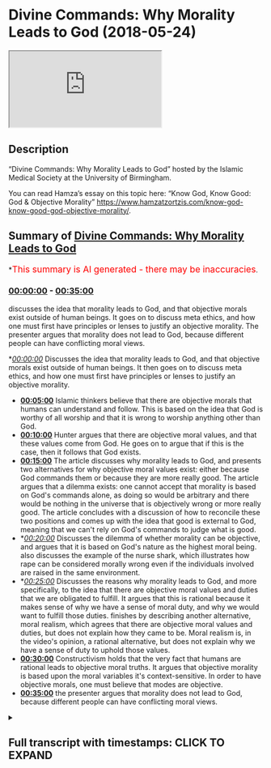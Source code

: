 # Divine Commands: Why Morality Leads to God (2018-05-24)

<iframe loading='lazy' src='https://www.youtube.com/embed/yt-SUQqRLWk'></iframe>

## Description

“Divine Commands: Why Morality Leads to God” hosted by the Islamic Medical Society at the University of Birmingham.

You can read Hamza’s essay on this topic here: “Know God, Know Good: God & Objective Morality” https://www.hamzatzortzis.com/know-god-know-good-god-objective-morality/.

## Summary of [Divine Commands: Why Morality Leads to God](https://www.youtube.com/watch?v=yt-SUQqRLWk)


*<span style="color:red; font-size:125%">This summary is AI generated - there may be inaccuracies</span>.

### [00:00:00](https://www.youtube.com/watch?v=yt-SUQqRLWk&t=0) - [00:35:00](https://www.youtube.com/watch?v=yt-SUQqRLWk&t=2100)

 discusses the idea that morality leads to God, and that objective morals exist outside of human beings. It goes on to discuss meta ethics, and how one must first have principles or lenses to justify an objective morality. The presenter argues that morality does not lead to God, because different people can have conflicting moral views.

**[00:00:00](https://www.youtube.com/watch?v=yt-SUQqRLWk&t=0)* Discusses the idea that morality leads to God, and that objective morals exist outside of human beings. It then goes on to discuss meta ethics, and how one must first have principles or lenses to justify an objective morality.
* **[00:05:00](https://www.youtube.com/watch?v=yt-SUQqRLWk&t=300)** Islamic thinkers believe that there are objective morals that humans can understand and follow. This is based on the idea that God is worthy of all worship and that it is wrong to worship anything other than God.
* **[00:10:00](https://www.youtube.com/watch?v=yt-SUQqRLWk&t=600)** Hunter argues that there are objective moral values, and that these values come from God. He goes on to argue that if this is the case, then it follows that God exists.
* **[00:15:00](https://www.youtube.com/watch?v=yt-SUQqRLWk&t=900)** The article discusses why morality leads to God, and presents two alternatives for why objective moral values exist: either because God commands them or because they are more really good. The article argues that a dilemma exists: one cannot accept that morality is based on God's commands alone, as doing so would be arbitrary and there would be nothing in the universe that is objectively wrong or more really good. The article concludes with a discussion of how to reconcile these two positions and comes up with the idea that good is external to God, meaning that we can't rely on God's commands to judge what is good.
* **[00:20:00](https://www.youtube.com/watch?v=yt-SUQqRLWk&t=1200)* Discusses the dilemma of whether morality can be objective, and argues that it is based on God's nature as the highest moral being.  also discusses the example of the nurse shark, which illustrates how rape can be considered morally wrong even if the individuals involved are raised in the same environment.
* **[00:25:00](https://www.youtube.com/watch?v=yt-SUQqRLWk&t=1500)* Discusses the reasons why morality leads to God, and more specifically, to the idea that there are objective moral values and duties that we are obligated to fulfill. It argues that this is rational because it makes sense of why we have a sense of moral duty, and why we would want to fulfill those duties.  finishes by describing another alternative, moral realism, which agrees that there are objective moral values and duties, but does not explain how they came to be. Moral realism is, in the video's opinion, a rational alternative, but does not explain why we have a sense of duty to uphold those values.
* **[00:30:00](https://www.youtube.com/watch?v=yt-SUQqRLWk&t=1800)** Constructivism holds that the very fact that humans are rational leads to objective moral truths. It argues that objective morality is based upon the moral variables it's context-sensitive. In order to have objective morals, one must believe that modes are objective.
* **[00:35:00](https://www.youtube.com/watch?v=yt-SUQqRLWk&t=2100)** the presenter argues that morality does not lead to God, because different people can have conflicting moral views.

<details><summary><h2>Full transcript with timestamps: CLICK TO EXPAND</h2></summary>

[0:00:05](https://youtu.be/yt-SUQqRLWk?t=5) look at this right this picture who  
[0:00:08](https://youtu.be/yt-SUQqRLWk?t=8) knows what that is  
[0:00:10](https://youtu.be/yt-SUQqRLWk?t=10) hopefully I took it from the right  
[0:00:13](https://youtu.be/yt-SUQqRLWk?t=13) source on Google Images basically it's  
[0:00:16](https://youtu.be/yt-SUQqRLWk?t=16) invasive spinal surgery correct doctors  
[0:00:21](https://youtu.be/yt-SUQqRLWk?t=21) it looks like you're right good  
[0:00:24](https://youtu.be/yt-SUQqRLWk?t=24) so it's invasive spinal surgery now I  
[0:00:28](https://youtu.be/yt-SUQqRLWk?t=28) want you to imagine that you're  
[0:00:30](https://youtu.be/yt-SUQqRLWk?t=30) observing one of the senior surgeons in  
[0:00:33](https://youtu.be/yt-SUQqRLWk?t=33) this hospital so you're observing as a  
[0:00:36](https://youtu.be/yt-SUQqRLWk?t=36) student one of the most senior surgeons  
[0:00:38](https://youtu.be/yt-SUQqRLWk?t=38) of this hospital and you see him  
[0:00:42](https://youtu.be/yt-SUQqRLWk?t=42) consciously with intent snipping the  
[0:00:47](https://youtu.be/yt-SUQqRLWk?t=47) spinal cord for no reason he just nips  
[0:00:50](https://youtu.be/yt-SUQqRLWk?t=50) it doesn't like the guy doesn't like he  
[0:00:53](https://youtu.be/yt-SUQqRLWk?t=53) smells or something just snips it I  
[0:00:54](https://youtu.be/yt-SUQqRLWk?t=54) don't like you patient  
[0:00:56](https://youtu.be/yt-SUQqRLWk?t=56) let me just snip your spinal cord cord  
[0:00:58](https://youtu.be/yt-SUQqRLWk?t=58) yeah is that morally wrong put your hand  
[0:01:03](https://youtu.be/yt-SUQqRLWk?t=63) up if you think it's morally wrong so  
[0:01:06](https://youtu.be/yt-SUQqRLWk?t=66) you all think it's morally wrong or  
[0:01:08](https://youtu.be/yt-SUQqRLWk?t=68) morally wrong good put your hand down  
[0:01:09](https://youtu.be/yt-SUQqRLWk?t=69) now another question is it objectively  
[0:01:13](https://youtu.be/yt-SUQqRLWk?t=73) morally wrong put your hand up if you  
[0:01:16](https://youtu.be/yt-SUQqRLWk?t=76) think it's objectively  
[0:01:17](https://youtu.be/yt-SUQqRLWk?t=77) morally wrong with intent to snip the  
[0:01:20](https://youtu.be/yt-SUQqRLWk?t=80) spinal cord of a patient that doesn't  
[0:01:23](https://youtu.be/yt-SUQqRLWk?t=83) require it to be snipped now put your  
[0:01:25](https://youtu.be/yt-SUQqRLWk?t=85) hand up if you think is objectively  
[0:01:26](https://youtu.be/yt-SUQqRLWk?t=86) morally wrong it's not quick trick  
[0:01:28](https://youtu.be/yt-SUQqRLWk?t=88) question is it objectively morally wrong  
[0:01:30](https://youtu.be/yt-SUQqRLWk?t=90) okay all you be good so I've just tested  
[0:01:38](https://youtu.be/yt-SUQqRLWk?t=98) your moral intuitions here yeah because  
[0:01:40](https://youtu.be/yt-SUQqRLWk?t=100) when it comes to philosophy generally  
[0:01:41](https://youtu.be/yt-SUQqRLWk?t=101) speaking you can reduce everything just  
[0:01:44](https://youtu.be/yt-SUQqRLWk?t=104) to an intuition and the whole of  
[0:01:46](https://youtu.be/yt-SUQqRLWk?t=106) philosophy is justifying your intuitions  
[0:01:48](https://youtu.be/yt-SUQqRLWk?t=108) essentially right generally speaking so  
[0:01:51](https://youtu.be/yt-SUQqRLWk?t=111) not only do we think that snipping the  
[0:01:54](https://youtu.be/yt-SUQqRLWk?t=114) spinal cord or cutting the spinal cord  
[0:01:56](https://youtu.be/yt-SUQqRLWk?t=116) of a patient with intent is morally  
[0:01:59](https://youtu.be/yt-SUQqRLWk?t=119) wrong we've all agreed it's objectively  
[0:02:01](https://youtu.be/yt-SUQqRLWk?t=121) morally wrong now let me help you in the  
[0:02:04](https://youtu.be/yt-SUQqRLWk?t=124) definition of objective here because we  
[0:02:06](https://youtu.be/yt-SUQqRLWk?t=126) may have different definitions okay when  
[0:02:09](https://youtu.be/yt-SUQqRLWk?t=129) we're talking about something being  
[0:02:10](https://youtu.be/yt-SUQqRLWk?t=130) objective its considering or presenting  
[0:02:14](https://youtu.be/yt-SUQqRLWk?t=134) the facts without being influenced by  
[0:02:16](https://youtu.be/yt-SUQqRLWk?t=136) personal feelings or pain  
[0:02:18](https://youtu.be/yt-SUQqRLWk?t=138) so in the context of morality objective  
[0:02:22](https://youtu.be/yt-SUQqRLWk?t=142) morals something being objectively wrong  
[0:02:25](https://youtu.be/yt-SUQqRLWk?t=145) or objectively good means it's not  
[0:02:28](https://youtu.be/yt-SUQqRLWk?t=148) dependent on someone's limited mine  
[0:02:30](https://youtu.be/yt-SUQqRLWk?t=150) limited mind or limited emotions and  
[0:02:34](https://youtu.be/yt-SUQqRLWk?t=154) feelings for example one plus one is  
[0:02:37](https://youtu.be/yt-SUQqRLWk?t=157) equal to two that is an objective fact  
[0:02:42](https://youtu.be/yt-SUQqRLWk?t=162) regardless if you don't like maths  
[0:02:45](https://youtu.be/yt-SUQqRLWk?t=165) I hate maths right generally speaking  
[0:02:47](https://youtu.be/yt-SUQqRLWk?t=167) I'm like you know just because I hate  
[0:02:49](https://youtu.be/yt-SUQqRLWk?t=169) maths it doesn't now follow that one  
[0:02:51](https://youtu.be/yt-SUQqRLWk?t=171) plus one is not you right and if I  
[0:02:54](https://youtu.be/yt-SUQqRLWk?t=174) somehow try to convince you that one  
[0:02:56](https://youtu.be/yt-SUQqRLWk?t=176) plus one is equal to seven you'd be like  
[0:02:58](https://youtu.be/yt-SUQqRLWk?t=178) no you're wrong so this will we're  
[0:03:00](https://youtu.be/yt-SUQqRLWk?t=180) talking about when we're talking about  
[0:03:01](https://youtu.be/yt-SUQqRLWk?t=181) objective moles we're saying it's not  
[0:03:03](https://youtu.be/yt-SUQqRLWk?t=183) influenced or dependent on someone's  
[0:03:06](https://youtu.be/yt-SUQqRLWk?t=186) personal feelings or emotions or even  
[0:03:08](https://youtu.be/yt-SUQqRLWk?t=188) limited mind just like mathematical  
[0:03:11](https://youtu.be/yt-SUQqRLWk?t=191) truths one plus one is equal to two  
[0:03:13](https://youtu.be/yt-SUQqRLWk?t=193) regardless of what you say if you try to  
[0:03:15](https://youtu.be/yt-SUQqRLWk?t=195) convince me just because you're medical  
[0:03:17](https://youtu.be/yt-SUQqRLWk?t=197) students that hey hums are you're wrong  
[0:03:18](https://youtu.be/yt-SUQqRLWk?t=198) one plus one is actually five I reckon  
[0:03:21](https://youtu.be/yt-SUQqRLWk?t=201) oh you just just just what drugs are you  
[0:03:24](https://youtu.be/yt-SUQqRLWk?t=204) taking yeah do you see my point so this  
[0:03:27](https://youtu.be/yt-SUQqRLWk?t=207) will you mean by something being  
[0:03:30](https://youtu.be/yt-SUQqRLWk?t=210) objective so if these moral values and  
[0:03:32](https://youtu.be/yt-SUQqRLWk?t=212) facts are objective in this way they sit  
[0:03:35](https://youtu.be/yt-SUQqRLWk?t=215) outside of the human self in some way  
[0:03:37](https://youtu.be/yt-SUQqRLWk?t=217) it's not dependent on my limited mind or  
[0:03:39](https://youtu.be/yt-SUQqRLWk?t=219) limited emotions they're outside of me  
[0:03:42](https://youtu.be/yt-SUQqRLWk?t=222) in a way they're like you know you just  
[0:03:43](https://youtu.be/yt-SUQqRLWk?t=223) imagine I'm holding a moral fact note  
[0:03:46](https://youtu.be/yt-SUQqRLWk?t=226) that you can because it's not really  
[0:03:47](https://youtu.be/yt-SUQqRLWk?t=227) tangible and this is meta ethics this  
[0:03:49](https://youtu.be/yt-SUQqRLWk?t=229) metaphysical stuff but generally  
[0:03:51](https://youtu.be/yt-SUQqRLWk?t=231) speaking if this moral value of this  
[0:03:53](https://youtu.be/yt-SUQqRLWk?t=233) moral truth is objective and it's not  
[0:03:56](https://youtu.be/yt-SUQqRLWk?t=236) dependent on a limited mind or limited  
[0:03:58](https://youtu.be/yt-SUQqRLWk?t=238) emotions therefore its outside so to  
[0:04:00](https://youtu.be/yt-SUQqRLWk?t=240) speak if it's outside so to speak it  
[0:04:03](https://youtu.be/yt-SUQqRLWk?t=243) requires some grounding it requires a  
[0:04:06](https://youtu.be/yt-SUQqRLWk?t=246) foundation remember method Metta ethics  
[0:04:07](https://youtu.be/yt-SUQqRLWk?t=247) what is its foundation why is it  
[0:04:11](https://youtu.be/yt-SUQqRLWk?t=251) objective how do you explain its  
[0:04:13](https://youtu.be/yt-SUQqRLWk?t=253) objectivity where did it come from what  
[0:04:16](https://youtu.be/yt-SUQqRLWk?t=256) is this where is the source of this  
[0:04:17](https://youtu.be/yt-SUQqRLWk?t=257) moral value do you see the point so  
[0:04:20](https://youtu.be/yt-SUQqRLWk?t=260) requires some kind of foundations so far  
[0:04:22](https://youtu.be/yt-SUQqRLWk?t=262) so good  
[0:04:23](https://youtu.be/yt-SUQqRLWk?t=263) you with me good so one would argue  
[0:04:27](https://youtu.be/yt-SUQqRLWk?t=267) hold on a second Hamza don't you need  
[0:04:30](https://youtu.be/yt-SUQqRLWk?t=270) some evidence to prove that more  
[0:04:32](https://youtu.be/yt-SUQqRLWk?t=272) objective yes we all believe it's  
[0:04:35](https://youtu.be/yt-SUQqRLWk?t=275) objectively morally wrong with intent  
[0:04:37](https://youtu.be/yt-SUQqRLWk?t=277) and consciously to snip someone's spinal  
[0:04:39](https://youtu.be/yt-SUQqRLWk?t=279) cord we know it's a it's morally wrong  
[0:04:42](https://youtu.be/yt-SUQqRLWk?t=282) objectively but where's the proof well  
[0:04:46](https://youtu.be/yt-SUQqRLWk?t=286) this is about meta ethics you don't need  
[0:04:48](https://youtu.be/yt-SUQqRLWk?t=288) proof you don't need some kind of  
[0:04:50](https://youtu.be/yt-SUQqRLWk?t=290) empirical justification to prove that a  
[0:04:53](https://youtu.be/yt-SUQqRLWk?t=293) more value is objective because it's  
[0:04:56](https://youtu.be/yt-SUQqRLWk?t=296) about meta ethics you need first  
[0:04:59](https://youtu.be/yt-SUQqRLWk?t=299) principles or the lenses that you put on  
[0:05:01](https://youtu.be/yt-SUQqRLWk?t=301) your eyes to understand your moral  
[0:05:04](https://youtu.be/yt-SUQqRLWk?t=304) intuitions so when it comes to things  
[0:05:06](https://youtu.be/yt-SUQqRLWk?t=306) like this you don't need proof that is  
[0:05:08](https://youtu.be/yt-SUQqRLWk?t=308) subjective just like you don't need  
[0:05:09](https://youtu.be/yt-SUQqRLWk?t=309) proof that causality exists causality  
[0:05:13](https://youtu.be/yt-SUQqRLWk?t=313) exists we observe causes and we observe  
[0:05:15](https://youtu.be/yt-SUQqRLWk?t=315) effects fine we might not know the  
[0:05:17](https://youtu.be/yt-SUQqRLWk?t=317) nature between the causal link what is  
[0:05:19](https://youtu.be/yt-SUQqRLWk?t=319) the causal link what is causality itself  
[0:05:22](https://youtu.be/yt-SUQqRLWk?t=322) but we don't need empirical proof to  
[0:05:25](https://youtu.be/yt-SUQqRLWk?t=325) prove that this internal notion in our  
[0:05:28](https://youtu.be/yt-SUQqRLWk?t=328) minds of causality actually exists it's  
[0:05:30](https://youtu.be/yt-SUQqRLWk?t=330) a metaphysical discussion ok so you  
[0:05:32](https://youtu.be/yt-SUQqRLWk?t=332) don't really need proof for things to be  
[0:05:34](https://youtu.be/yt-SUQqRLWk?t=334) objective you could start with the first  
[0:05:36](https://youtu.be/yt-SUQqRLWk?t=336) principle that's why it's called an  
[0:05:38](https://youtu.be/yt-SUQqRLWk?t=338) axiomatic argument you start with the  
[0:05:40](https://youtu.be/yt-SUQqRLWk?t=340) first principle its objective it's based  
[0:05:42](https://youtu.be/yt-SUQqRLWk?t=342) on my intuitions there's nothing wrong  
[0:05:44](https://youtu.be/yt-SUQqRLWk?t=344) with that by the way and if you study  
[0:05:46](https://youtu.be/yt-SUQqRLWk?t=346) Western philosophy even Eastern  
[0:05:47](https://youtu.be/yt-SUQqRLWk?t=347) philosophy there's a hell of a lot of  
[0:05:49](https://youtu.be/yt-SUQqRLWk?t=349) assumptions going on anyway yeah this  
[0:05:51](https://youtu.be/yt-SUQqRLWk?t=351) first principle there's no first  
[0:05:53](https://youtu.be/yt-SUQqRLWk?t=353) principles free philosophy even science  
[0:05:56](https://youtu.be/yt-SUQqRLWk?t=356) if you study the philosophy of science  
[0:05:57](https://youtu.be/yt-SUQqRLWk?t=357) you'd understand that there are some  
[0:05:58](https://youtu.be/yt-SUQqRLWk?t=358) assumptions some first principles namely  
[0:06:01](https://youtu.be/yt-SUQqRLWk?t=361) that the external what exists that there  
[0:06:04](https://youtu.be/yt-SUQqRLWk?t=364) are external causal relations that's a  
[0:06:07](https://youtu.be/yt-SUQqRLWk?t=367) first principle another first principle  
[0:06:09](https://youtu.be/yt-SUQqRLWk?t=369) or assumption that science has is that  
[0:06:11](https://youtu.be/yt-SUQqRLWk?t=371) in nature's uniform if we observe 50% of  
[0:06:14](https://youtu.be/yt-SUQqRLWk?t=374) the universe and there's gravity then it  
[0:06:15](https://youtu.be/yt-SUQqRLWk?t=375) would follow that gravity permeates the  
[0:06:18](https://youtu.be/yt-SUQqRLWk?t=378) whole universe based upon the assumption  
[0:06:20](https://youtu.be/yt-SUQqRLWk?t=380) that nature is uniform anyway that's a  
[0:06:23](https://youtu.be/yt-SUQqRLWk?t=383) lengthy discussion but another here are  
[0:06:25](https://youtu.be/yt-SUQqRLWk?t=385) there but you get my point right so  
[0:06:26](https://youtu.be/yt-SUQqRLWk?t=386) we'll really need proof for the fact  
[0:06:28](https://youtu.be/yt-SUQqRLWk?t=388) that you know we believe that morals are  
[0:06:32](https://youtu.be/yt-SUQqRLWk?t=392) objective however if you're talking  
[0:06:36](https://youtu.be/yt-SUQqRLWk?t=396) about proof in a non empirical way  
[0:06:38](https://youtu.be/yt-SUQqRLWk?t=398) you're talking about is it coherent then  
[0:06:40](https://youtu.be/yt-SUQqRLWk?t=400) yes we could start discussing bill if  
[0:06:42](https://youtu.be/yt-SUQqRLWk?t=402) belief in some moles being objective is  
[0:06:45](https://youtu.be/yt-SUQqRLWk?t=405) that a  
[0:06:46](https://youtu.be/yt-SUQqRLWk?t=406) coherent first principle or a coherent  
[0:06:49](https://youtu.be/yt-SUQqRLWk?t=409) assumption or a coherent axiom in order  
[0:06:52](https://youtu.be/yt-SUQqRLWk?t=412) to really understand our moral  
[0:06:54](https://youtu.be/yt-SUQqRLWk?t=414) intuitions we could discuss that but  
[0:06:57](https://youtu.be/yt-SUQqRLWk?t=417) that's a separate topic so from an  
[0:07:00](https://youtu.be/yt-SUQqRLWk?t=420) Islamic point of view although I have to  
[0:07:02](https://youtu.be/yt-SUQqRLWk?t=422) be intellectually fair then not all the  
[0:07:05](https://youtu.be/yt-SUQqRLWk?t=425) theological schools actually agree with  
[0:07:06](https://youtu.be/yt-SUQqRLWk?t=426) the objective morals for example the  
[0:07:10](https://youtu.be/yt-SUQqRLWk?t=430) school of creed known as the azshara the  
[0:07:14](https://youtu.be/yt-SUQqRLWk?t=434) group of of Muslims are adopted the  
[0:07:18](https://youtu.be/yt-SUQqRLWk?t=438) utterly creed they generally speaking I  
[0:07:21](https://youtu.be/yt-SUQqRLWk?t=441) know there is a spectrum they didn't  
[0:07:23](https://youtu.be/yt-SUQqRLWk?t=443) basically agree that there's anything  
[0:07:25](https://youtu.be/yt-SUQqRLWk?t=445) more about the universe generally  
[0:07:28](https://youtu.be/yt-SUQqRLWk?t=448) speaking it's just arbitrary divine  
[0:07:32](https://youtu.be/yt-SUQqRLWk?t=452) commands from that point of view okay we  
[0:07:35](https://youtu.be/yt-SUQqRLWk?t=455) have other schools of Crete like the  
[0:07:36](https://youtu.be/yt-SUQqRLWk?t=456) motto Reedy's for example they said that  
[0:07:39](https://youtu.be/yt-SUQqRLWk?t=459) no the human mind can rationalize and  
[0:07:41](https://youtu.be/yt-SUQqRLWk?t=461) and can actually understand using the  
[0:07:45](https://youtu.be/yt-SUQqRLWk?t=465) sound reason that you have moral truths  
[0:07:48](https://youtu.be/yt-SUQqRLWk?t=468) in the world then you had the UH Suri's  
[0:07:52](https://youtu.be/yt-SUQqRLWk?t=472) who basically said no well generally  
[0:07:54](https://youtu.be/yt-SUQqRLWk?t=474) speaking there are moral values that are  
[0:07:56](https://youtu.be/yt-SUQqRLWk?t=476) objective and they are grounded in God  
[0:07:58](https://youtu.be/yt-SUQqRLWk?t=478) but the ground in his command and those  
[0:08:00](https://youtu.be/yt-SUQqRLWk?t=480) commands are not arbitrary because they  
[0:08:03](https://youtu.be/yt-SUQqRLWk?t=483) link to his nature because he is good  
[0:08:05](https://youtu.be/yt-SUQqRLWk?t=485) he's al bara the source of all goodness  
[0:08:07](https://youtu.be/yt-SUQqRLWk?t=487) and I'm gonna discuss that a bit later  
[0:08:08](https://youtu.be/yt-SUQqRLWk?t=488) now I'm gonna basically talk about I  
[0:08:12](https://youtu.be/yt-SUQqRLWk?t=492) can't talk about all the schools I'm  
[0:08:13](https://youtu.be/yt-SUQqRLWk?t=493) gonna talk about the school of creed  
[0:08:14](https://youtu.be/yt-SUQqRLWk?t=494) that I adopt especially for the moral  
[0:08:16](https://youtu.be/yt-SUQqRLWk?t=496) argument cuz I think is more coherent  
[0:08:17](https://youtu.be/yt-SUQqRLWk?t=497) but just to be intellectually firm I  
[0:08:19](https://youtu.be/yt-SUQqRLWk?t=499) wanted to give you a taste of all the  
[0:08:21](https://youtu.be/yt-SUQqRLWk?t=501) schools of Creed's from that point of  
[0:08:22](https://youtu.be/yt-SUQqRLWk?t=502) view okay so you're intelligent enough  
[0:08:24](https://youtu.be/yt-SUQqRLWk?t=504) to basically navigate this effectively  
[0:08:26](https://youtu.be/yt-SUQqRLWk?t=506) so why do I think from an Islamic  
[0:08:29](https://youtu.be/yt-SUQqRLWk?t=509) perspective there are morals that are  
[0:08:31](https://youtu.be/yt-SUQqRLWk?t=511) objective well it's very simple because  
[0:08:33](https://youtu.be/yt-SUQqRLWk?t=513) the worst sin or the worst evil if you  
[0:08:39](https://youtu.be/yt-SUQqRLWk?t=519) like the most evil saying from an  
[0:08:40](https://youtu.be/yt-SUQqRLWk?t=520) Islamic intellectual spiritual  
[0:08:42](https://youtu.be/yt-SUQqRLWk?t=522) perspective according to the Quranic  
[0:08:43](https://youtu.be/yt-SUQqRLWk?t=523) discourse and the perfect prophetic  
[0:08:45](https://youtu.be/yt-SUQqRLWk?t=525) traditions is actually polytheism is  
[0:08:48](https://youtu.be/yt-SUQqRLWk?t=528) actually worshiping other than Allah is  
[0:08:50](https://youtu.be/yt-SUQqRLWk?t=530) not worshiping God that is considered  
[0:08:53](https://youtu.be/yt-SUQqRLWk?t=533) the highest evil if you like or the  
[0:08:57](https://youtu.be/yt-SUQqRLWk?t=537) worst evil  
[0:08:58](https://youtu.be/yt-SUQqRLWk?t=538) now what's in  
[0:09:00](https://youtu.be/yt-SUQqRLWk?t=540) can we actually say that's objectively  
[0:09:03](https://youtu.be/yt-SUQqRLWk?t=543) morally wrong no because the Koran makes  
[0:09:06](https://youtu.be/yt-SUQqRLWk?t=546) it in such an objective way that it is  
[0:09:08](https://youtu.be/yt-SUQqRLWk?t=548) wrong it is one of the greatest  
[0:09:10](https://youtu.be/yt-SUQqRLWk?t=550) injustice --is from a spiritual  
[0:09:12](https://youtu.be/yt-SUQqRLWk?t=552) perspective and one of the greatest  
[0:09:13](https://youtu.be/yt-SUQqRLWk?t=553) evils to worship other than God right to  
[0:09:16](https://youtu.be/yt-SUQqRLWk?t=556) associate partners with him so can we  
[0:09:19](https://youtu.be/yt-SUQqRLWk?t=559) really say oh yeah good says that by in  
[0:09:22](https://youtu.be/yt-SUQqRLWk?t=562) a kind of subjective kind of sense I  
[0:09:24](https://youtu.be/yt-SUQqRLWk?t=564) don't think that's that's that's  
[0:09:25](https://youtu.be/yt-SUQqRLWk?t=565) appropriate or he says it because it is  
[0:09:27](https://youtu.be/yt-SUQqRLWk?t=567) based on his command and his command  
[0:09:29](https://youtu.be/yt-SUQqRLWk?t=569) that come and it was based on some kind  
[0:09:30](https://youtu.be/yt-SUQqRLWk?t=570) of rule power I I don't see how you can  
[0:09:33](https://youtu.be/yt-SUQqRLWk?t=573) navigate that if you look at the texts  
[0:09:35](https://youtu.be/yt-SUQqRLWk?t=575) what I would say is look part of God's  
[0:09:40](https://youtu.be/yt-SUQqRLWk?t=580) nature is the fact that he deserves to  
[0:09:41](https://youtu.be/yt-SUQqRLWk?t=581) be worshipped Allah and Allah the one  
[0:09:44](https://youtu.be/yt-SUQqRLWk?t=584) who is worthy of all worship worshiping  
[0:09:48](https://youtu.be/yt-SUQqRLWk?t=588) God is a necessity by virtue of who he  
[0:09:51](https://youtu.be/yt-SUQqRLWk?t=591) is worshipping God is a necessity by  
[0:09:54](https://youtu.be/yt-SUQqRLWk?t=594) virtue of who he is so therefore you  
[0:09:57](https://youtu.be/yt-SUQqRLWk?t=597) can't really say this moral command to  
[0:09:59](https://youtu.be/yt-SUQqRLWk?t=599) worship God is actually subjective as in  
[0:10:02](https://youtu.be/yt-SUQqRLWk?t=602) knowledge or it's objective because it's  
[0:10:04](https://youtu.be/yt-SUQqRLWk?t=604) done in such an objective way so that's  
[0:10:06](https://youtu.be/yt-SUQqRLWk?t=606) why I would argue that there are  
[0:10:08](https://youtu.be/yt-SUQqRLWk?t=608) objective moral values especially in the  
[0:10:10](https://youtu.be/yt-SUQqRLWk?t=610) Islamic tradition not only that when you  
[0:10:12](https://youtu.be/yt-SUQqRLWk?t=612) look at the neck cancers the chapters of  
[0:10:15](https://youtu.be/yt-SUQqRLWk?t=615) the Quran are revealed in the Meccan  
[0:10:16](https://youtu.be/yt-SUQqRLWk?t=616) period you would see that God mentioned  
[0:10:18](https://youtu.be/yt-SUQqRLWk?t=618) seems like justice and compassion does  
[0:10:21](https://youtu.be/yt-SUQqRLWk?t=621) good define them for us no I don't see a  
[0:10:25](https://youtu.be/yt-SUQqRLWk?t=625) lengthy definition in the Quranic  
[0:10:26](https://youtu.be/yt-SUQqRLWk?t=626) discourse on what Rama is on what  
[0:10:28](https://youtu.be/yt-SUQqRLWk?t=628) compassion is finally have a linguistic  
[0:10:30](https://youtu.be/yt-SUQqRLWk?t=630) definition and we may have some  
[0:10:31](https://youtu.be/yt-SUQqRLWk?t=631) prophetic traditions that show their  
[0:10:33](https://youtu.be/yt-SUQqRLWk?t=633) behavior expression of Rama and mercy  
[0:10:36](https://youtu.be/yt-SUQqRLWk?t=636) but does the Quran really elaborate on  
[0:10:40](https://youtu.be/yt-SUQqRLWk?t=640) what is mercy and what is justice  
[0:10:43](https://youtu.be/yt-SUQqRLWk?t=643) especially in the Meccan period when it  
[0:10:45](https://youtu.be/yt-SUQqRLWk?t=645) was addressing the polytheist Arabs so  
[0:10:48](https://youtu.be/yt-SUQqRLWk?t=648) if Allah if God in the Quran is saying  
[0:10:50](https://youtu.be/yt-SUQqRLWk?t=650) to polit the police the polytheists  
[0:10:51](https://youtu.be/yt-SUQqRLWk?t=651) Arabs  
[0:10:52](https://youtu.be/yt-SUQqRLWk?t=652) this is justice this is mercy then there  
[0:10:55](https://youtu.be/yt-SUQqRLWk?t=655) is an assumption that they know there is  
[0:10:57](https://youtu.be/yt-SUQqRLWk?t=657) a common moral denominator they  
[0:10:59](https://youtu.be/yt-SUQqRLWk?t=659) understood what justice and mercy was so  
[0:11:02](https://youtu.be/yt-SUQqRLWk?t=662) it's as if it was referring to some kind  
[0:11:03](https://youtu.be/yt-SUQqRLWk?t=663) of objective sense that we can see or  
[0:11:06](https://youtu.be/yt-SUQqRLWk?t=666) perceive in the universe it was it was  
[0:11:08](https://youtu.be/yt-SUQqRLWk?t=668) targeting the moral intuitions their  
[0:11:10](https://youtu.be/yt-SUQqRLWk?t=670) objective moral intuitions in some way  
[0:11:12](https://youtu.be/yt-SUQqRLWk?t=672) you  
[0:11:13](https://youtu.be/yt-SUQqRLWk?t=673) Hunter's claim all that justice is God's  
[0:11:15](https://youtu.be/yt-SUQqRLWk?t=675) justice what he defines and God's mercy  
[0:11:17](https://youtu.be/yt-SUQqRLWk?t=677) what he defines really but the whole  
[0:11:20](https://youtu.be/yt-SUQqRLWk?t=680) Quran is like a conversation with people  
[0:11:21](https://youtu.be/yt-SUQqRLWk?t=681) and telling them to be just to be  
[0:11:24](https://youtu.be/yt-SUQqRLWk?t=684) merciful and he wasn't Allah wasn't  
[0:11:26](https://youtu.be/yt-SUQqRLWk?t=686) talking just to Muslims he was talking  
[0:11:27](https://youtu.be/yt-SUQqRLWk?t=687) to the polytheists Arabs so they must  
[0:11:31](https://youtu.be/yt-SUQqRLWk?t=691) understood what justice and mercy meant  
[0:11:32](https://youtu.be/yt-SUQqRLWk?t=692) in some way otherwise the hope most of  
[0:11:36](https://youtu.be/yt-SUQqRLWk?t=696) the Quranic Disco's would be absolutely  
[0:11:37](https://youtu.be/yt-SUQqRLWk?t=697) meaningless and I find that very  
[0:11:39](https://youtu.be/yt-SUQqRLWk?t=699) problematic if you say there are no  
[0:11:41](https://youtu.be/yt-SUQqRLWk?t=701) objective moral values from that point  
[0:11:42](https://youtu.be/yt-SUQqRLWk?t=702) of view make sense of Islamic theology  
[0:11:44](https://youtu.be/yt-SUQqRLWk?t=704) so objective moral values exists it  
[0:11:49](https://youtu.be/yt-SUQqRLWk?t=709) makes sense exist it makes sense of our  
[0:11:51](https://youtu.be/yt-SUQqRLWk?t=711) moral intuitions now I want to now start  
[0:11:53](https://youtu.be/yt-SUQqRLWk?t=713) to talk about if that's the case and God  
[0:11:55](https://youtu.be/yt-SUQqRLWk?t=715) exists think about this right if  
[0:11:57](https://youtu.be/yt-SUQqRLWk?t=717) snipping the spinal cord of a patient  
[0:12:02](https://youtu.be/yt-SUQqRLWk?t=722) that doesn't require his spinal cord or  
[0:12:04](https://youtu.be/yt-SUQqRLWk?t=724) her spinal cord to be snipped with  
[0:12:06](https://youtu.be/yt-SUQqRLWk?t=726) intent and consciously if that is  
[0:12:09](https://youtu.be/yt-SUQqRLWk?t=729) objectively morally wrong as we've all  
[0:12:11](https://youtu.be/yt-SUQqRLWk?t=731) agreed as we all have agreed then it  
[0:12:14](https://youtu.be/yt-SUQqRLWk?t=734) follows God exists sounds like a crazy  
[0:12:18](https://youtu.be/yt-SUQqRLWk?t=738) came right it does doesn't it  
[0:12:21](https://youtu.be/yt-SUQqRLWk?t=741) how can they mix paint you all right  
[0:12:23](https://youtu.be/yt-SUQqRLWk?t=743) don't worry I'm not that crazy so listen  
[0:12:25](https://youtu.be/yt-SUQqRLWk?t=745) here is the basic logic of the argument  
[0:12:28](https://youtu.be/yt-SUQqRLWk?t=748) it's a axiomatic arguments we start with  
[0:12:30](https://youtu.be/yt-SUQqRLWk?t=750) the axiom the first principle that there  
[0:12:32](https://youtu.be/yt-SUQqRLWk?t=752) are objective morals if you start with  
[0:12:34](https://youtu.be/yt-SUQqRLWk?t=754) that in excess it takes God's existence  
[0:12:36](https://youtu.be/yt-SUQqRLWk?t=756) okay are you ready for this it's not a  
[0:12:38](https://youtu.be/yt-SUQqRLWk?t=758) leap of faith it's not kind of you know  
[0:12:40](https://youtu.be/yt-SUQqRLWk?t=760) some kind of false logical inference no  
[0:12:44](https://youtu.be/yt-SUQqRLWk?t=764) it's actually it follows logically let  
[0:12:46](https://youtu.be/yt-SUQqRLWk?t=766) me explain number one if objective mores  
[0:12:49](https://youtu.be/yt-SUQqRLWk?t=769) exist God exists number two objectives  
[0:12:53](https://youtu.be/yt-SUQqRLWk?t=773) morals exists 3 therefore God exists let  
[0:12:57](https://youtu.be/yt-SUQqRLWk?t=777) me just elaborate why so why is it the  
[0:13:00](https://youtu.be/yt-SUQqRLWk?t=780) case that if we believe axiomatically  
[0:13:05](https://youtu.be/yt-SUQqRLWk?t=785) first principle that objective Mo's  
[0:13:08](https://youtu.be/yt-SUQqRLWk?t=788) exists that God must exist because God  
[0:13:13](https://youtu.be/yt-SUQqRLWk?t=793) is the only foundation to rationally  
[0:13:16](https://youtu.be/yt-SUQqRLWk?t=796) explain objective morals why because God  
[0:13:20](https://youtu.be/yt-SUQqRLWk?t=800) number one is not subjective he  
[0:13:23](https://youtu.be/yt-SUQqRLWk?t=803) transcends human subjectivity he's  
[0:13:26](https://youtu.be/yt-SUQqRLWk?t=806) outside of the universe  
[0:13:27](https://youtu.be/yt-SUQqRLWk?t=807) he commits the universal moral claim God  
[0:13:31](https://youtu.be/yt-SUQqRLWk?t=811) is aleem al-hakim and both he is the  
[0:13:35](https://youtu.be/yt-SUQqRLWk?t=815) knowing the wise and he is the good the  
[0:13:38](https://youtu.be/yt-SUQqRLWk?t=818) source of all goodness and God's names  
[0:13:40](https://youtu.be/yt-SUQqRLWk?t=820) and attributes are what you call  
[0:13:42](https://youtu.be/yt-SUQqRLWk?t=822) maximally perfect they are to the  
[0:13:44](https://youtu.be/yt-SUQqRLWk?t=824) highest degree possible all right they  
[0:13:47](https://youtu.be/yt-SUQqRLWk?t=827) are to the highest degree possible  
[0:13:49](https://youtu.be/yt-SUQqRLWk?t=829) they have no deficiency and no flaw and  
[0:13:51](https://youtu.be/yt-SUQqRLWk?t=831) they are perfect so it follows when he  
[0:13:55](https://youtu.be/yt-SUQqRLWk?t=835) commands then his commands are good and  
[0:13:59](https://youtu.be/yt-SUQqRLWk?t=839) goodness is actually an essential part  
[0:14:01](https://youtu.be/yt-SUQqRLWk?t=841) of his nature as Professor Ian Malcolm  
[0:14:05](https://youtu.be/yt-SUQqRLWk?t=845) he explains God explains the mysterious  
[0:14:07](https://youtu.be/yt-SUQqRLWk?t=847) or pressing down our lives and God  
[0:14:11](https://youtu.be/yt-SUQqRLWk?t=851) explains the universal nature of the  
[0:14:13](https://youtu.be/yt-SUQqRLWk?t=853) moral claim as God is outside the world  
[0:14:15](https://youtu.be/yt-SUQqRLWk?t=855) God the Creator can both be external and  
[0:14:18](https://youtu.be/yt-SUQqRLWk?t=858) make universal commands also he's an  
[0:14:21](https://youtu.be/yt-SUQqRLWk?t=861) objective source for morality because he  
[0:14:25](https://youtu.be/yt-SUQqRLWk?t=865) has the totality of moral knowledge from  
[0:14:27](https://youtu.be/yt-SUQqRLWk?t=867) that point of view not only this his  
[0:14:29](https://youtu.be/yt-SUQqRLWk?t=869) commands are not subject to anything  
[0:14:31](https://youtu.be/yt-SUQqRLWk?t=871) he's not limited by anything external to  
[0:14:34](https://youtu.be/yt-SUQqRLWk?t=874) him so by definition he is an objective  
[0:14:36](https://youtu.be/yt-SUQqRLWk?t=876) source so from this point of view it's  
[0:14:40](https://youtu.be/yt-SUQqRLWk?t=880) trying to make sense that if there are  
[0:14:43](https://youtu.be/yt-SUQqRLWk?t=883) objective moral truths and objective  
[0:14:45](https://youtu.be/yt-SUQqRLWk?t=885) moral truths are outside a limited self  
[0:14:46](https://youtu.be/yt-SUQqRLWk?t=886) limited mind outside of social consensus  
[0:14:50](https://youtu.be/yt-SUQqRLWk?t=890) and peer pressure and they're outside so  
[0:14:52](https://youtu.be/yt-SUQqRLWk?t=892) to speak they require some explanation  
[0:14:54](https://youtu.be/yt-SUQqRLWk?t=894) and grounding remember Metta ethics to  
[0:14:55](https://youtu.be/yt-SUQqRLWk?t=895) explain the nature of this moral value  
[0:14:58](https://youtu.be/yt-SUQqRLWk?t=898) and where it came from its foundation  
[0:15:00](https://youtu.be/yt-SUQqRLWk?t=900) well the only way to explain it  
[0:15:02](https://youtu.be/yt-SUQqRLWk?t=902) rationally is actually God's existence  
[0:15:05](https://youtu.be/yt-SUQqRLWk?t=905) from the perspective that what explains  
[0:15:08](https://youtu.be/yt-SUQqRLWk?t=908) the moral value the objective moral  
[0:15:10](https://youtu.be/yt-SUQqRLWk?t=910) values are God's commands because God is  
[0:15:12](https://youtu.be/yt-SUQqRLWk?t=912) outside of the universe he is objective  
[0:15:14](https://youtu.be/yt-SUQqRLWk?t=914) he's not subjective he has total moral  
[0:15:17](https://youtu.be/yt-SUQqRLWk?t=917) knowledge and all the things that we  
[0:15:19](https://youtu.be/yt-SUQqRLWk?t=919) just mentioned what else can ground  
[0:15:21](https://youtu.be/yt-SUQqRLWk?t=921) objective morals how else can you  
[0:15:23](https://youtu.be/yt-SUQqRLWk?t=923) explain objective morals and what's  
[0:15:26](https://youtu.be/yt-SUQqRLWk?t=926) interesting Allah says in the Quran God  
[0:15:28](https://youtu.be/yt-SUQqRLWk?t=928) says in the Quran say indeed God does  
[0:15:30](https://youtu.be/yt-SUQqRLWk?t=930) not order immorality so one would argue  
[0:15:34](https://youtu.be/yt-SUQqRLWk?t=934) well surely there's alternatives it  
[0:15:36](https://youtu.be/yt-SUQqRLWk?t=936) can't just be God to rationally explain  
[0:15:39](https://youtu.be/yt-SUQqRLWk?t=939) objective moral truths and  
[0:15:41](https://youtu.be/yt-SUQqRLWk?t=941) values there must be something else well  
[0:15:43](https://youtu.be/yt-SUQqRLWk?t=943) there is there are alternatives but I'm  
[0:15:44](https://youtu.be/yt-SUQqRLWk?t=944) gonna address why those are Trinity  
[0:15:46](https://youtu.be/yt-SUQqRLWk?t=946) alternatives are false and those  
[0:15:48](https://youtu.be/yt-SUQqRLWk?t=948) alternatives include biology the  
[0:15:50](https://youtu.be/yt-SUQqRLWk?t=950) Darwinian mechanism for example social  
[0:15:53](https://youtu.be/yt-SUQqRLWk?t=953) pressure more realism and constructivism  
[0:15:56](https://youtu.be/yt-SUQqRLWk?t=956) now these are meta meta ethical  
[0:15:59](https://youtu.be/yt-SUQqRLWk?t=959) approaches or some people claim they can  
[0:16:01](https://youtu.be/yt-SUQqRLWk?t=961) be medical approaches to explain  
[0:16:04](https://youtu.be/yt-SUQqRLWk?t=964) objective morals now before I go and  
[0:16:07](https://youtu.be/yt-SUQqRLWk?t=967) deconstruct them if you're  
[0:16:09](https://youtu.be/yt-SUQqRLWk?t=969) philosophically minded you know that  
[0:16:11](https://youtu.be/yt-SUQqRLWk?t=971) there is a key response to what I've  
[0:16:12](https://youtu.be/yt-SUQqRLWk?t=972) said so far I don't know what the key  
[0:16:14](https://youtu.be/yt-SUQqRLWk?t=974) response is it's a dilemma what is it  
[0:16:21](https://youtu.be/yt-SUQqRLWk?t=981) called you three false dilemma yes  
[0:16:23](https://youtu.be/yt-SUQqRLWk?t=983) excellent so what would I get hold on  
[0:16:25](https://youtu.be/yt-SUQqRLWk?t=985) Hamza this is fuzzy logic let me try and  
[0:16:29](https://youtu.be/yt-SUQqRLWk?t=989) break down what you're saying here God  
[0:16:31](https://youtu.be/yt-SUQqRLWk?t=991) can't be the kind of rational foundation  
[0:16:34](https://youtu.be/yt-SUQqRLWk?t=994) for objective moral truths and values  
[0:16:35](https://youtu.be/yt-SUQqRLWk?t=995) because here's a dilemma and this is you  
[0:16:39](https://youtu.be/yt-SUQqRLWk?t=999) three folds dilemma or sometimes known  
[0:16:41](https://youtu.be/yt-SUQqRLWk?t=1001) as plato's dilemma it basically goes  
[0:16:42](https://youtu.be/yt-SUQqRLWk?t=1002) like this all right so you're saying God  
[0:16:45](https://youtu.be/yt-SUQqRLWk?t=1005) exists because of objective moral values  
[0:16:47](https://youtu.be/yt-SUQqRLWk?t=1007) exists if objective moral values exist  
[0:16:50](https://youtu.be/yt-SUQqRLWk?t=1010) God must exist objective moral values  
[0:16:52](https://youtu.be/yt-SUQqRLWk?t=1012) exist therefore God exists God if God  
[0:16:54](https://youtu.be/yt-SUQqRLWk?t=1014) exists why because God commands in the  
[0:16:57](https://youtu.be/yt-SUQqRLWk?t=1017) only foundation for objective moral  
[0:16:59](https://youtu.be/yt-SUQqRLWk?t=1019) truths and therefore if God commands are  
[0:17:02](https://youtu.be/yt-SUQqRLWk?t=1022) the only foundation therefore he must  
[0:17:03](https://youtu.be/yt-SUQqRLWk?t=1023) exist - okay fair enough but let's break  
[0:17:05](https://youtu.be/yt-SUQqRLWk?t=1025) it down and this is what the Dunham is  
[0:17:07](https://youtu.be/yt-SUQqRLWk?t=1027) saying is something morally good because  
[0:17:10](https://youtu.be/yt-SUQqRLWk?t=1030) God commands it or does God command it  
[0:17:13](https://youtu.be/yt-SUQqRLWk?t=1033) because it's more really good here's the  
[0:17:17](https://youtu.be/yt-SUQqRLWk?t=1037) Dannemann who repeats you it's something  
[0:17:19](https://youtu.be/yt-SUQqRLWk?t=1039) morally good because God commands it or  
[0:17:21](https://youtu.be/yt-SUQqRLWk?t=1041) does God command it because it's morally  
[0:17:23](https://youtu.be/yt-SUQqRLWk?t=1043) good now one would argue this is a  
[0:17:25](https://youtu.be/yt-SUQqRLWk?t=1045) dilemma there are two horns that - the  
[0:17:27](https://youtu.be/yt-SUQqRLWk?t=1047) dilemma you have the arbitrariness horn  
[0:17:30](https://youtu.be/yt-SUQqRLWk?t=1050) and you have the independent standard  
[0:17:32](https://youtu.be/yt-SUQqRLWk?t=1052) standard horn let me explain what this  
[0:17:34](https://youtu.be/yt-SUQqRLWk?t=1054) means so if you adopt the first part  
[0:17:37](https://youtu.be/yt-SUQqRLWk?t=1057) which is morality is defined by God's  
[0:17:40](https://youtu.be/yt-SUQqRLWk?t=1060) commands alone then there's a little bit  
[0:17:42](https://youtu.be/yt-SUQqRLWk?t=1062) of a problem you may be thinking as  
[0:17:44](https://youtu.be/yt-SUQqRLWk?t=1064) Muslims or as a religious people how's  
[0:17:45](https://youtu.be/yt-SUQqRLWk?t=1065) that problem because you just explained  
[0:17:47](https://youtu.be/yt-SUQqRLWk?t=1067) that objective moral truths are based on  
[0:17:49](https://youtu.be/yt-SUQqRLWk?t=1069) morals on God's commands I have  
[0:17:51](https://youtu.be/yt-SUQqRLWk?t=1071) absolutely but there is an assumption  
[0:17:53](https://youtu.be/yt-SUQqRLWk?t=1073) here  
[0:17:54](https://youtu.be/yt-SUQqRLWk?t=1074) when this part of the Dynamo is  
[0:17:56](https://youtu.be/yt-SUQqRLWk?t=1076) basically saying that morality is  
[0:17:59](https://youtu.be/yt-SUQqRLWk?t=1079) defined by God's commands it's just the  
[0:18:02](https://youtu.be/yt-SUQqRLWk?t=1082) command in an abstract sense divorced  
[0:18:05](https://youtu.be/yt-SUQqRLWk?t=1085) away from God's nature it's dislocated  
[0:18:08](https://youtu.be/yt-SUQqRLWk?t=1088) away from God's nature so what they're  
[0:18:11](https://youtu.be/yt-SUQqRLWk?t=1091) saying is well God could say that you  
[0:18:14](https://youtu.be/yt-SUQqRLWk?t=1094) should kill all fifty five-year-olds and  
[0:18:16](https://youtu.be/yt-SUQqRLWk?t=1096) it would be more really good because God  
[0:18:18](https://youtu.be/yt-SUQqRLWk?t=1098) just said it  
[0:18:18](https://youtu.be/yt-SUQqRLWk?t=1098) we don't really appreciate that it's not  
[0:18:21](https://youtu.be/yt-SUQqRLWk?t=1101) doesn't make sense of our moral  
[0:18:22](https://youtu.be/yt-SUQqRLWk?t=1102) intuitions also if we take this side of  
[0:18:25](https://youtu.be/yt-SUQqRLWk?t=1105) the dilemma in this way we would have to  
[0:18:27](https://youtu.be/yt-SUQqRLWk?t=1107) believe that there is nothing in the  
[0:18:29](https://youtu.be/yt-SUQqRLWk?t=1109) universe that is objectively morally  
[0:18:31](https://youtu.be/yt-SUQqRLWk?t=1111) wrong or objectively more really good so  
[0:18:34](https://youtu.be/yt-SUQqRLWk?t=1114) we can't accept that part of the dilemma  
[0:18:37](https://youtu.be/yt-SUQqRLWk?t=1117) because they're assuming there's just  
[0:18:39](https://youtu.be/yt-SUQqRLWk?t=1119) God's commands and those commands are  
[0:18:41](https://youtu.be/yt-SUQqRLWk?t=1121) not linked to his nature in any way  
[0:18:43](https://youtu.be/yt-SUQqRLWk?t=1123) they've dislocated God's commands away  
[0:18:45](https://youtu.be/yt-SUQqRLWk?t=1125) from his nature so we can't say morality  
[0:18:47](https://youtu.be/yt-SUQqRLWk?t=1127) is defined just by God's commands in  
[0:18:49](https://youtu.be/yt-SUQqRLWk?t=1129) that way because it makes it arbitrary  
[0:18:51](https://youtu.be/yt-SUQqRLWk?t=1131) and it also makes us understand that  
[0:18:53](https://youtu.be/yt-SUQqRLWk?t=1133) there should be nothing in the universe  
[0:18:54](https://youtu.be/yt-SUQqRLWk?t=1134) that we should even consider as  
[0:18:55](https://youtu.be/yt-SUQqRLWk?t=1135) objectively morally wrong well let's  
[0:18:57](https://youtu.be/yt-SUQqRLWk?t=1137) look at the other side of the dilemma  
[0:18:59](https://youtu.be/yt-SUQqRLWk?t=1139) well morality is now external to God's  
[0:19:02](https://youtu.be/yt-SUQqRLWk?t=1142) commands because it says or does God  
[0:19:04](https://youtu.be/yt-SUQqRLWk?t=1144) command it because it's morally good  
[0:19:06](https://youtu.be/yt-SUQqRLWk?t=1146) well if it's morally good that you  
[0:19:08](https://youtu.be/yt-SUQqRLWk?t=1148) already know what good is to judge God's  
[0:19:10](https://youtu.be/yt-SUQqRLWk?t=1150) commands by so therefore good is outside  
[0:19:13](https://youtu.be/yt-SUQqRLWk?t=1153) of God's commands game over argument  
[0:19:16](https://youtu.be/yt-SUQqRLWk?t=1156) done so what they're saying is that  
[0:19:19](https://youtu.be/yt-SUQqRLWk?t=1159) moral standards are not completely  
[0:19:20](https://youtu.be/yt-SUQqRLWk?t=1160) outside of God so we're not going to  
[0:19:23](https://youtu.be/yt-SUQqRLWk?t=1163) accept that part of the dilemma either  
[0:19:25](https://youtu.be/yt-SUQqRLWk?t=1165) so what's the solution  
[0:19:26](https://youtu.be/yt-SUQqRLWk?t=1166) we can't take the arbitrariness horn and  
[0:19:30](https://youtu.be/yt-SUQqRLWk?t=1170) we can't take the independent standard  
[0:19:32](https://youtu.be/yt-SUQqRLWk?t=1172) Horn of the dynamic what do we do we  
[0:19:35](https://youtu.be/yt-SUQqRLWk?t=1175) can't see that in an abstract way  
[0:19:36](https://youtu.be/yt-SUQqRLWk?t=1176) morality is just based on God's commands  
[0:19:39](https://youtu.be/yt-SUQqRLWk?t=1179) because we don't believe God's commands  
[0:19:41](https://youtu.be/yt-SUQqRLWk?t=1181) are disick aid from his nature and we  
[0:19:44](https://youtu.be/yt-SUQqRLWk?t=1184) can't accept the fact that Mariah he's  
[0:19:45](https://youtu.be/yt-SUQqRLWk?t=1185) external to God that good is external to  
[0:19:48](https://youtu.be/yt-SUQqRLWk?t=1188) God so what do we do whose good answer  
[0:19:52](https://youtu.be/yt-SUQqRLWk?t=1192) who has the answer sorry  
[0:19:57](https://youtu.be/yt-SUQqRLWk?t=1197) put the two together mm interesting how  
[0:20:12](https://youtu.be/yt-SUQqRLWk?t=1212) good so objective good is based on God's  
[0:20:15](https://youtu.be/yt-SUQqRLWk?t=1215) nature good it is something what I said  
[0:20:16](https://youtu.be/yt-SUQqRLWk?t=1216) in the beginning so here's the response  
[0:20:18](https://youtu.be/yt-SUQqRLWk?t=1218) there is a third option it's a false  
[0:20:20](https://youtu.be/yt-SUQqRLWk?t=1220) dilemma why because God is good Allah he  
[0:20:26](https://youtu.be/yt-SUQqRLWk?t=1226) is the source of all goodness as  
[0:20:27](https://youtu.be/yt-SUQqRLWk?t=1227) Professor Acton and his really good  
[0:20:30](https://youtu.be/yt-SUQqRLWk?t=1230) interesting really interesting book  
[0:20:31](https://youtu.be/yt-SUQqRLWk?t=1231) really good book called the Quran in the  
[0:20:32](https://youtu.be/yt-SUQqRLWk?t=1232) secular mind he says there is a third  
[0:20:35](https://youtu.be/yt-SUQqRLWk?t=1235) alternative a morally stable god of the  
[0:20:38](https://youtu.be/yt-SUQqRLWk?t=1238) kind found in scripture a Supreme Being  
[0:20:40](https://youtu.be/yt-SUQqRLWk?t=1240) who would not arbitrarily change his  
[0:20:42](https://youtu.be/yt-SUQqRLWk?t=1242) mind about the goodness of compassion  
[0:20:44](https://youtu.be/yt-SUQqRLWk?t=1244) and the evil of sexual misconduct such a  
[0:20:46](https://youtu.be/yt-SUQqRLWk?t=1246) God always commands good because his  
[0:20:49](https://youtu.be/yt-SUQqRLWk?t=1249) character and nature are good now let me  
[0:20:52](https://youtu.be/yt-SUQqRLWk?t=1252) explain the response a little bit  
[0:20:54](https://youtu.be/yt-SUQqRLWk?t=1254) further so what we're saying is there is  
[0:20:58](https://youtu.be/yt-SUQqRLWk?t=1258) indeed a moral standard but it's not  
[0:21:01](https://youtu.be/yt-SUQqRLWk?t=1261) external to God so there is indeed a  
[0:21:05](https://youtu.be/yt-SUQqRLWk?t=1265) moral standard but it's not external to  
[0:21:07](https://youtu.be/yt-SUQqRLWk?t=1267) God it's it necessarily follows from  
[0:21:09](https://youtu.be/yt-SUQqRLWk?t=1269) God's nature goodness is part of God  
[0:21:13](https://youtu.be/yt-SUQqRLWk?t=1273) it's not external to God so we do have a  
[0:21:16](https://youtu.be/yt-SUQqRLWk?t=1276) standard but that Stan is not external  
[0:21:17](https://youtu.be/yt-SUQqRLWk?t=1277) to God it's actually part of who God is  
[0:21:19](https://youtu.be/yt-SUQqRLWk?t=1279) as part of his reality because he is  
[0:21:21](https://youtu.be/yt-SUQqRLWk?t=1281) Albar he is the source of all goodness  
[0:21:25](https://youtu.be/yt-SUQqRLWk?t=1285) so his nature contains within it the  
[0:21:28](https://youtu.be/yt-SUQqRLWk?t=1288) perfect the maximally perfect  
[0:21:31](https://youtu.be/yt-SUQqRLWk?t=1291) non-arbitrary moral standard so when he  
[0:21:34](https://youtu.be/yt-SUQqRLWk?t=1294) makes a command the command is a  
[0:21:37](https://youtu.be/yt-SUQqRLWk?t=1297) manifestation of his will and his rule  
[0:21:40](https://youtu.be/yt-SUQqRLWk?t=1300) doesn't contradict his nature which is  
[0:21:42](https://youtu.be/yt-SUQqRLWk?t=1302) good wise loving merciful so we have a  
[0:21:45](https://youtu.be/yt-SUQqRLWk?t=1305) standard by its no external to God and  
[0:21:47](https://youtu.be/yt-SUQqRLWk?t=1307) it is based on God's commands but it's  
[0:21:50](https://youtu.be/yt-SUQqRLWk?t=1310) not arbitrary it's actually part of  
[0:21:52](https://youtu.be/yt-SUQqRLWk?t=1312) God's nature  
[0:21:52](https://youtu.be/yt-SUQqRLWk?t=1312) Shaboom mic drop as we say yeah there  
[0:21:56](https://youtu.be/yt-SUQqRLWk?t=1316) you go  
[0:21:56](https://youtu.be/yt-SUQqRLWk?t=1316) we've solved the dilemma now a natural  
[0:21:59](https://youtu.be/yt-SUQqRLWk?t=1319) response from someone who doesn't agree  
[0:22:00](https://youtu.be/yt-SUQqRLWk?t=1320) with this like an atheist or an agnostic  
[0:22:01](https://youtu.be/yt-SUQqRLWk?t=1321) or whoever they may argue well you must  
[0:22:05](https://youtu.be/yt-SUQqRLWk?t=1325) know what good is to define good as good  
[0:22:08](https://youtu.be/yt-SUQqRLWk?t=1328) therefore you haven't solved the problem  
[0:22:09](https://youtu.be/yt-SUQqRLWk?t=1329) well this is a big philosophical  
[0:22:11](https://youtu.be/yt-SUQqRLWk?t=1331) discussion about the kind of necessity  
[0:22:14](https://youtu.be/yt-SUQqRLWk?t=1334) of God's goodness I don't get into that  
[0:22:16](https://youtu.be/yt-SUQqRLWk?t=1336) but a good a good response to this would  
[0:22:18](https://youtu.be/yt-SUQqRLWk?t=1338) be well God defines what good is because  
[0:22:21](https://youtu.be/yt-SUQqRLWk?t=1341) he's the only being worthy of worship  
[0:22:23](https://youtu.be/yt-SUQqRLWk?t=1343) and the only being worthy of worship is  
[0:22:25](https://youtu.be/yt-SUQqRLWk?t=1345) the highest moral being so we've solved  
[0:22:30](https://youtu.be/yt-SUQqRLWk?t=1350) the kind of response here the kind of  
[0:22:32](https://youtu.be/yt-SUQqRLWk?t=1352) ethos dilemma it doesn't break down our  
[0:22:34](https://youtu.be/yt-SUQqRLWk?t=1354) argument so God's commands and God  
[0:22:36](https://youtu.be/yt-SUQqRLWk?t=1356) Himself being the kind of rational  
[0:22:38](https://youtu.be/yt-SUQqRLWk?t=1358) foundation to explain objective moral  
[0:22:40](https://youtu.be/yt-SUQqRLWk?t=1360) truths it still stays as truth it's  
[0:22:43](https://youtu.be/yt-SUQqRLWk?t=1363) still a strong argument it still follows  
[0:22:45](https://youtu.be/yt-SUQqRLWk?t=1365) if objective morals exist God must exist  
[0:22:48](https://youtu.be/yt-SUQqRLWk?t=1368) but as I said there are alternatives  
[0:22:50](https://youtu.be/yt-SUQqRLWk?t=1370) let's adjust the alternatives we ready  
[0:22:52](https://youtu.be/yt-SUQqRLWk?t=1372) for the tentative  
[0:22:52](https://youtu.be/yt-SUQqRLWk?t=1372) good so the first one was biology I'm  
[0:22:57](https://youtu.be/yt-SUQqRLWk?t=1377) sorry it just doesn't work I do  
[0:23:00](https://youtu.be/yt-SUQqRLWk?t=1380) apologize Darwin and everybody else it  
[0:23:02](https://youtu.be/yt-SUQqRLWk?t=1382) just doesn't work and this doesn't  
[0:23:03](https://youtu.be/yt-SUQqRLWk?t=1383) dismantle the Darwinian mechanism no I'm  
[0:23:05](https://youtu.be/yt-SUQqRLWk?t=1385) not don't make that false inference but  
[0:23:07](https://youtu.be/yt-SUQqRLWk?t=1387) you can't now use it as a as a basis for  
[0:23:10](https://youtu.be/yt-SUQqRLWk?t=1390) your meta ethics okay you can't use it  
[0:23:12](https://youtu.be/yt-SUQqRLWk?t=1392) for more ontology you can't use it to  
[0:23:14](https://youtu.be/yt-SUQqRLWk?t=1394) explain the source of objective morals  
[0:23:18](https://youtu.be/yt-SUQqRLWk?t=1398) and to explain why morals are objective  
[0:23:20](https://youtu.be/yt-SUQqRLWk?t=1400) why well let me quote you Charles Darwin  
[0:23:22](https://youtu.be/yt-SUQqRLWk?t=1402) Charles Darwin gave an extreme example  
[0:23:25](https://youtu.be/yt-SUQqRLWk?t=1405) as well he basically said if men were  
[0:23:28](https://youtu.be/yt-SUQqRLWk?t=1408) reared under precisely the same  
[0:23:29](https://youtu.be/yt-SUQqRLWk?t=1409) conditions as hive bees they can hardly  
[0:23:31](https://youtu.be/yt-SUQqRLWk?t=1411) be a doubt that our unmarried females  
[0:23:34](https://youtu.be/yt-SUQqRLWk?t=1414) would like the worker bees think a  
[0:23:37](https://youtu.be/yt-SUQqRLWk?t=1417) sacred duty to kill their brothers and  
[0:23:39](https://youtu.be/yt-SUQqRLWk?t=1419) mothers will strive to kill the fertile  
[0:23:41](https://youtu.be/yt-SUQqRLWk?t=1421) daughters and no would think of  
[0:23:43](https://youtu.be/yt-SUQqRLWk?t=1423) interfering it's true because if we as  
[0:23:47](https://youtu.be/yt-SUQqRLWk?t=1427) here beings were reared under precisely  
[0:23:49](https://youtu.be/yt-SUQqRLWk?t=1429) the same conditions as the hy-vee's if  
[0:23:51](https://youtu.be/yt-SUQqRLWk?t=1431) that's the case then we wouldn't think  
[0:23:54](https://youtu.be/yt-SUQqRLWk?t=1434) it's morally wrong to kill off fertile  
[0:23:57](https://youtu.be/yt-SUQqRLWk?t=1437) daughters now if you extend the example  
[0:24:02](https://youtu.be/yt-SUQqRLWk?t=1442) and you start talking about the nurse  
[0:24:04](https://youtu.be/yt-SUQqRLWk?t=1444) shock if you watch National Geographic  
[0:24:06](https://youtu.be/yt-SUQqRLWk?t=1446) it talks about the nurse shock and they  
[0:24:08](https://youtu.be/yt-SUQqRLWk?t=1448) did some studies or some observations  
[0:24:10](https://youtu.be/yt-SUQqRLWk?t=1450) and they found that a nurse shark male I  
[0:24:12](https://youtu.be/yt-SUQqRLWk?t=1452) believe bites the fin of its mate and  
[0:24:15](https://youtu.be/yt-SUQqRLWk?t=1455) wrestles with it before it mates that's  
[0:24:17](https://youtu.be/yt-SUQqRLWk?t=1457) tantamount to rape so if we would if we  
[0:24:19](https://youtu.be/yt-SUQqRLWk?t=1459) were real pros I see under the same king  
[0:24:22](https://youtu.be/yt-SUQqRLWk?t=1462) as the nurse shark who think rape no  
[0:24:24](https://youtu.be/yt-SUQqRLWk?t=1464) problem right  
[0:24:25](https://youtu.be/yt-SUQqRLWk?t=1465) god forbid right but you get my argument  
[0:24:28](https://youtu.be/yt-SUQqRLWk?t=1468) here  
[0:24:29](https://youtu.be/yt-SUQqRLWk?t=1469) so if morals are just about this rearing  
[0:24:33](https://youtu.be/yt-SUQqRLWk?t=1473) your reared based upon certain  
[0:24:34](https://youtu.be/yt-SUQqRLWk?t=1474) biological conditions then what happens  
[0:24:37](https://youtu.be/yt-SUQqRLWk?t=1477) number one morals are not objective  
[0:24:39](https://youtu.be/yt-SUQqRLWk?t=1479) anymore because they're subject to  
[0:24:41](https://youtu.be/yt-SUQqRLWk?t=1481) inevitable biological changes also  
[0:24:44](https://youtu.be/yt-SUQqRLWk?t=1484) Moore's on objective anymore because  
[0:24:46](https://youtu.be/yt-SUQqRLWk?t=1486) they lose their meaning there's actually  
[0:24:48](https://youtu.be/yt-SUQqRLWk?t=1488) no meaning behind any morality if it  
[0:24:50](https://youtu.be/yt-SUQqRLWk?t=1490) just happens to be a kind of biological  
[0:24:53](https://youtu.be/yt-SUQqRLWk?t=1493) reaction to certain biological  
[0:24:54](https://youtu.be/yt-SUQqRLWk?t=1494) conditions where is the moral value and  
[0:24:56](https://youtu.be/yt-SUQqRLWk?t=1496) meaning behind Moses they're gone it's  
[0:24:58](https://youtu.be/yt-SUQqRLWk?t=1498) finished a lot so as we say right so  
[0:25:02](https://youtu.be/yt-SUQqRLWk?t=1502) from that point of view I don't think  
[0:25:04](https://youtu.be/yt-SUQqRLWk?t=1504) biology or the Darwinian mechanism is  
[0:25:06](https://youtu.be/yt-SUQqRLWk?t=1506) very strong to explain the objectivity  
[0:25:08](https://youtu.be/yt-SUQqRLWk?t=1508) of morals by the way it can explain how  
[0:25:11](https://youtu.be/yt-SUQqRLWk?t=1511) we have the capacity to formulate  
[0:25:14](https://youtu.be/yt-SUQqRLWk?t=1514) ethical rules of course like natural  
[0:25:16](https://youtu.be/yt-SUQqRLWk?t=1516) selection occurred to the moral  
[0:25:17](https://youtu.be/yt-SUQqRLWk?t=1517) philosopher Phillip pitcher you you  
[0:25:19](https://youtu.be/yt-SUQqRLWk?t=1519) could basically use natural selection to  
[0:25:22](https://youtu.be/yt-SUQqRLWk?t=1522) come to the conclusion that yes you know  
[0:25:24](https://youtu.be/yt-SUQqRLWk?t=1524) this is a basis for why we formerly at  
[0:25:27](https://youtu.be/yt-SUQqRLWk?t=1527) the Carew's fine but that's not our  
[0:25:28](https://youtu.be/yt-SUQqRLWk?t=1528) discussion today so biology is out the  
[0:25:31](https://youtu.be/yt-SUQqRLWk?t=1531) window  
[0:25:31](https://youtu.be/yt-SUQqRLWk?t=1531) what's next who remembers what next  
[0:25:33](https://youtu.be/yt-SUQqRLWk?t=1533) what's next social pressure wave all  
[0:25:36](https://youtu.be/yt-SUQqRLWk?t=1536) human beings and this is the kind of  
[0:25:38](https://youtu.be/yt-SUQqRLWk?t=1538) humanist approach to to to moral values  
[0:25:41](https://youtu.be/yt-SUQqRLWk?t=1541) because a lot of humans believe that  
[0:25:43](https://youtu.be/yt-SUQqRLWk?t=1543) more values are actually objective and I  
[0:25:45](https://youtu.be/yt-SUQqRLWk?t=1545) see yeah well you know rational human  
[0:25:46](https://youtu.be/yt-SUQqRLWk?t=1546) beings come together will decide and  
[0:25:49](https://youtu.be/yt-SUQqRLWk?t=1549) it'll be objective in that sense well I  
[0:25:51](https://youtu.be/yt-SUQqRLWk?t=1551) don't think so I don't think so because  
[0:25:53](https://youtu.be/yt-SUQqRLWk?t=1553) think about a lot of more pressures in  
[0:25:57](https://youtu.be/yt-SUQqRLWk?t=1557) our society for example Nazi Germany in  
[0:25:59](https://youtu.be/yt-SUQqRLWk?t=1559) the 1940s there was some moral pressure  
[0:26:02](https://youtu.be/yt-SUQqRLWk?t=1562) sorry social pressure in some way some  
[0:26:04](https://youtu.be/yt-SUQqRLWk?t=1564) kind of consensus funny it wasn't a  
[0:26:06](https://youtu.be/yt-SUQqRLWk?t=1566) hundred percent but there was something  
[0:26:07](https://youtu.be/yt-SUQqRLWk?t=1567) going on that really you know groups of  
[0:26:10](https://youtu.be/yt-SUQqRLWk?t=1570) people came together to think it was  
[0:26:11](https://youtu.be/yt-SUQqRLWk?t=1571) okay to kill Jewish people and to murder  
[0:26:13](https://youtu.be/yt-SUQqRLWk?t=1573) them and to think that they evil which  
[0:26:16](https://youtu.be/yt-SUQqRLWk?t=1576) we know is objectively morally wrong so  
[0:26:18](https://youtu.be/yt-SUQqRLWk?t=1578) if we use social pressure as the basis  
[0:26:20](https://youtu.be/yt-SUQqRLWk?t=1580) for objective moral truths then we have  
[0:26:22](https://youtu.be/yt-SUQqRLWk?t=1582) a problem here because more truths are  
[0:26:24](https://youtu.be/yt-SUQqRLWk?t=1584) subject to inevitable social changes and  
[0:26:26](https://youtu.be/yt-SUQqRLWk?t=1586) if you study Social Psychology society  
[0:26:29](https://youtu.be/yt-SUQqRLWk?t=1589) changes just ask your grandma just look  
[0:26:33](https://youtu.be/yt-SUQqRLWk?t=1593) at TV like 20 years ago MTV  
[0:26:35](https://youtu.be/yt-SUQqRLWk?t=1595) was like you know I yeah I don't know it  
[0:26:38](https://youtu.be/yt-SUQqRLWk?t=1598) was like it's like reading the Bible  
[0:26:39](https://youtu.be/yt-SUQqRLWk?t=1599) honestly look at MTV today you know  
[0:26:43](https://youtu.be/yt-SUQqRLWk?t=1603) that's like almost porn 20 years ago  
[0:26:46](https://youtu.be/yt-SUQqRLWk?t=1606) know that I know but you know I mean  
[0:26:47](https://youtu.be/yt-SUQqRLWk?t=1607) yeah so it's mobile like I'm being you  
[0:26:50](https://youtu.be/yt-SUQqRLWk?t=1610) know it's hyperbole so is its media my  
[0:26:53](https://youtu.be/yt-SUQqRLWk?t=1613) point right so so there it's a crude  
[0:26:55](https://youtu.be/yt-SUQqRLWk?t=1615) example but there are inevitable social  
[0:26:57](https://youtu.be/yt-SUQqRLWk?t=1617) changes now even if you study social  
[0:26:58](https://youtu.be/yt-SUQqRLWk?t=1618) psychology you see that social norms are  
[0:27:01](https://youtu.be/yt-SUQqRLWk?t=1621) developed in the developed because of  
[0:27:03](https://youtu.be/yt-SUQqRLWk?t=1623) two main things informational social  
[0:27:05](https://youtu.be/yt-SUQqRLWk?t=1625) influence or normative social influence  
[0:27:06](https://youtu.be/yt-SUQqRLWk?t=1626) which basically is based on the fact  
[0:27:08](https://youtu.be/yt-SUQqRLWk?t=1628) that we have a need to belong and we  
[0:27:11](https://youtu.be/yt-SUQqRLWk?t=1631) have a need to feel certain so if I ever  
[0:27:13](https://youtu.be/yt-SUQqRLWk?t=1633) need to belong and I have an idea that's  
[0:27:15](https://youtu.be/yt-SUQqRLWk?t=1635) alien to your ideas I may suspend my  
[0:27:18](https://youtu.be/yt-SUQqRLWk?t=1638) ideas and throw them away for a while  
[0:27:19](https://youtu.be/yt-SUQqRLWk?t=1639) and accept your views and ideas just to  
[0:27:23](https://youtu.be/yt-SUQqRLWk?t=1643) belong conversely the other one is that  
[0:27:28](https://youtu.be/yt-SUQqRLWk?t=1648) basically we have a need to feel certain  
[0:27:31](https://youtu.be/yt-SUQqRLWk?t=1651) so if I'm uncertain about something I go  
[0:27:33](https://youtu.be/yt-SUQqRLWk?t=1653) to the consensus and that's how social  
[0:27:37](https://youtu.be/yt-SUQqRLWk?t=1657) norms are developed and social norms  
[0:27:38](https://youtu.be/yt-SUQqRLWk?t=1658) change over time so if our more values  
[0:27:41](https://youtu.be/yt-SUQqRLWk?t=1661) as a result of society and social norms  
[0:27:43](https://youtu.be/yt-SUQqRLWk?t=1663) then we have a big problem  
[0:27:44](https://youtu.be/yt-SUQqRLWk?t=1664) because they're gonna be subject to  
[0:27:45](https://youtu.be/yt-SUQqRLWk?t=1665) inevitable social changes and for me  
[0:27:48](https://youtu.be/yt-SUQqRLWk?t=1668) morality loses its meaning objective  
[0:27:51](https://youtu.be/yt-SUQqRLWk?t=1671) morality loses its meaning and it's  
[0:27:53](https://youtu.be/yt-SUQqRLWk?t=1673) subject to inevitable social changes so  
[0:27:55](https://youtu.be/yt-SUQqRLWk?t=1675) from that point of view it doesn't  
[0:27:56](https://youtu.be/yt-SUQqRLWk?t=1676) explain objective morals at all social  
[0:27:58](https://youtu.be/yt-SUQqRLWk?t=1678) pressure doesn't explain objective  
[0:28:02](https://youtu.be/yt-SUQqRLWk?t=1682) morals any shape or form we have another  
[0:28:04](https://youtu.be/yt-SUQqRLWk?t=1684) another alternative which is called  
[0:28:06](https://youtu.be/yt-SUQqRLWk?t=1686) moral realism  
[0:28:07](https://youtu.be/yt-SUQqRLWk?t=1687) now more realism agrees and it says yes  
[0:28:11](https://youtu.be/yt-SUQqRLWk?t=1691) there are objective moral truths there  
[0:28:14](https://youtu.be/yt-SUQqRLWk?t=1694) are objective moral values more realism  
[0:28:16](https://youtu.be/yt-SUQqRLWk?t=1696) says yes but they do not require  
[0:28:18](https://youtu.be/yt-SUQqRLWk?t=1698) foundation they just are I find this a  
[0:28:22](https://youtu.be/yt-SUQqRLWk?t=1702) little bit difficult because we require  
[0:28:25](https://youtu.be/yt-SUQqRLWk?t=1705) an answer to the question why is it  
[0:28:27](https://youtu.be/yt-SUQqRLWk?t=1707) objective where where did it come from  
[0:28:29](https://youtu.be/yt-SUQqRLWk?t=1709) rember meta ethics is about answering  
[0:28:30](https://youtu.be/yt-SUQqRLWk?t=1710) the question why is this more value  
[0:28:33](https://youtu.be/yt-SUQqRLWk?t=1713) objective and what's its foundation  
[0:28:35](https://youtu.be/yt-SUQqRLWk?t=1715) where did it come from  
[0:28:36](https://youtu.be/yt-SUQqRLWk?t=1716) it's almost ignoring meta ethics in a  
[0:28:39](https://youtu.be/yt-SUQqRLWk?t=1719) way saying we can't answer the question  
[0:28:40](https://youtu.be/yt-SUQqRLWk?t=1720) or the only way to answer is they just  
[0:28:42](https://youtu.be/yt-SUQqRLWk?t=1722) are get over it move forward this is  
[0:28:45](https://youtu.be/yt-SUQqRLWk?t=1725) also known as moral objectivism as well  
[0:28:47](https://youtu.be/yt-SUQqRLWk?t=1727) but for me  
[0:28:48](https://youtu.be/yt-SUQqRLWk?t=1728) it gets a little bit more tricky when we  
[0:28:51](https://youtu.be/yt-SUQqRLWk?t=1731) understand morals as moral duties  
[0:28:53](https://youtu.be/yt-SUQqRLWk?t=1733) because when we're thinking justice  
[0:28:55](https://youtu.be/yt-SUQqRLWk?t=1735) exists and compassion exists we don't  
[0:28:59](https://youtu.be/yt-SUQqRLWk?t=1739) think of that as some kind of abstract  
[0:29:00](https://youtu.be/yt-SUQqRLWk?t=1740) way because when we say yes this is the  
[0:29:02](https://youtu.be/yt-SUQqRLWk?t=1742) compassionate thing to do this is the  
[0:29:04](https://youtu.be/yt-SUQqRLWk?t=1744) just thing to do  
[0:29:05](https://youtu.be/yt-SUQqRLWk?t=1745) we we are obligated we have a duty right  
[0:29:08](https://youtu.be/yt-SUQqRLWk?t=1748) I'm duty bound to be compassionate in  
[0:29:13](https://youtu.be/yt-SUQqRLWk?t=1753) certain contexts especially you know as  
[0:29:14](https://youtu.be/yt-SUQqRLWk?t=1754) medical practitioners you have to show  
[0:29:16](https://youtu.be/yt-SUQqRLWk?t=1756) that compassion you have to show that  
[0:29:18](https://youtu.be/yt-SUQqRLWk?t=1758) fairness etc you have a moral duty it's  
[0:29:21](https://youtu.be/yt-SUQqRLWk?t=1761) not only recognizing that justice exists  
[0:29:23](https://youtu.be/yt-SUQqRLWk?t=1763) somewhere in the world and compassion  
[0:29:25](https://youtu.be/yt-SUQqRLWk?t=1765) exists but what explains that drive to  
[0:29:28](https://youtu.be/yt-SUQqRLWk?t=1768) fulfill those moral duties more realism  
[0:29:31](https://youtu.be/yt-SUQqRLWk?t=1771) doesn't explain that because more duties  
[0:29:35](https://youtu.be/yt-SUQqRLWk?t=1775) are owed owed to whom do you see the  
[0:29:39](https://youtu.be/yt-SUQqRLWk?t=1779) point and that's why it makes sense of  
[0:29:41](https://youtu.be/yt-SUQqRLWk?t=1781) God's commands because is owed to God  
[0:29:43](https://youtu.be/yt-SUQqRLWk?t=1783) more the sense of moral duties make  
[0:29:47](https://youtu.be/yt-SUQqRLWk?t=1787) sense of God's commands from that point  
[0:29:49](https://youtu.be/yt-SUQqRLWk?t=1789) of view so more realism is not an  
[0:29:52](https://youtu.be/yt-SUQqRLWk?t=1792) alternative either there's another  
[0:29:53](https://youtu.be/yt-SUQqRLWk?t=1793) alternative one would argue it's a  
[0:29:55](https://youtu.be/yt-SUQqRLWk?t=1795) rational alternative and this occurred  
[0:29:57](https://youtu.be/yt-SUQqRLWk?t=1797) constructivism now I've taken this from  
[0:30:00](https://youtu.be/yt-SUQqRLWk?t=1800) an academic encyclopedia and you can  
[0:30:02](https://youtu.be/yt-SUQqRLWk?t=1802) find online and mine I forgot the  
[0:30:04](https://youtu.be/yt-SUQqRLWk?t=1804) reference I'll give it to you later but  
[0:30:05](https://youtu.be/yt-SUQqRLWk?t=1805) basically constructivism is the view  
[0:30:07](https://youtu.be/yt-SUQqRLWk?t=1807) that in so far as there are normative  
[0:30:10](https://youtu.be/yt-SUQqRLWk?t=1810) truths for example truths about what we  
[0:30:12](https://youtu.be/yt-SUQqRLWk?t=1812) ought to do so moral truths there are in  
[0:30:15](https://youtu.be/yt-SUQqRLWk?t=1815) some sense determined by an idealized  
[0:30:17](https://youtu.be/yt-SUQqRLWk?t=1817) process of rational deliberation choice  
[0:30:20](https://youtu.be/yt-SUQqRLWk?t=1820) or agreement now you have to understand  
[0:30:23](https://youtu.be/yt-SUQqRLWk?t=1823) something constructivism doesn't say  
[0:30:26](https://youtu.be/yt-SUQqRLWk?t=1826) that as a result of using your rational  
[0:30:30](https://youtu.be/yt-SUQqRLWk?t=1830) faculties in a rational process you're  
[0:30:32](https://youtu.be/yt-SUQqRLWk?t=1832) going to understand what is moral no  
[0:30:34](https://youtu.be/yt-SUQqRLWk?t=1834) that's epistemology to know to find out  
[0:30:36](https://youtu.be/yt-SUQqRLWk?t=1836) what is moral but what it basically says  
[0:30:38](https://youtu.be/yt-SUQqRLWk?t=1838) is is that morality is construed through  
[0:30:43](https://youtu.be/yt-SUQqRLWk?t=1843) rationally meaning the very fact that  
[0:30:45](https://youtu.be/yt-SUQqRLWk?t=1845) man is rational that becomes a  
[0:30:48](https://youtu.be/yt-SUQqRLWk?t=1848) foundation for morality and it explains  
[0:30:51](https://youtu.be/yt-SUQqRLWk?t=1851) the objective nature of morality it's  
[0:30:53](https://youtu.be/yt-SUQqRLWk?t=1853) like the two sides of the same coin so  
[0:30:57](https://youtu.be/yt-SUQqRLWk?t=1857) it's not just like oh I'm right on their  
[0:30:58](https://youtu.be/yt-SUQqRLWk?t=1858) fur I'm gonna find out in my own way  
[0:31:00](https://youtu.be/yt-SUQqRLWk?t=1860) what good is no that's epistemology  
[0:31:02](https://youtu.be/yt-SUQqRLWk?t=1862) rather constructivism says that the very  
[0:31:05](https://youtu.be/yt-SUQqRLWk?t=1865) fact of the human being is rational that  
[0:31:06](https://youtu.be/yt-SUQqRLWk?t=1866) is the foundation for morality and it  
[0:31:11](https://youtu.be/yt-SUQqRLWk?t=1871) explains the nature of objective moral  
[0:31:14](https://youtu.be/yt-SUQqRLWk?t=1874) truths why their objective in the first  
[0:31:16](https://youtu.be/yt-SUQqRLWk?t=1876) place now there's a big discussion there  
[0:31:18](https://youtu.be/yt-SUQqRLWk?t=1878) are volumes of discussion I want to get  
[0:31:19](https://youtu.be/yt-SUQqRLWk?t=1879) into it but basically one would argue  
[0:31:21](https://youtu.be/yt-SUQqRLWk?t=1881) well what kind of more what kind of  
[0:31:23](https://youtu.be/yt-SUQqRLWk?t=1883) ration are you gonna use you know are  
[0:31:25](https://youtu.be/yt-SUQqRLWk?t=1885) you duty bound to even be rational right  
[0:31:27](https://youtu.be/yt-SUQqRLWk?t=1887) because if rationality and and objective  
[0:31:31](https://youtu.be/yt-SUQqRLWk?t=1891) morals are two sides of the same coin  
[0:31:32](https://youtu.be/yt-SUQqRLWk?t=1892) then in order for objective morals to  
[0:31:35](https://youtu.be/yt-SUQqRLWk?t=1895) make sense you should also be duty-bound  
[0:31:37](https://youtu.be/yt-SUQqRLWk?t=1897) to be rational but are you you don't  
[0:31:40](https://youtu.be/yt-SUQqRLWk?t=1900) have to be many of us are really  
[0:31:42](https://youtu.be/yt-SUQqRLWk?t=1902) irrational anyway and there many studies  
[0:31:43](https://youtu.be/yt-SUQqRLWk?t=1903) if you study the philosophy of the mind  
[0:31:44](https://youtu.be/yt-SUQqRLWk?t=1904) and you study for example cognitive  
[0:31:46](https://youtu.be/yt-SUQqRLWk?t=1906) science there even theorists that claim  
[0:31:48](https://youtu.be/yt-SUQqRLWk?t=1908) that human beings are not rational  
[0:31:50](https://youtu.be/yt-SUQqRLWk?t=1910) quraían if you study David Hume you said  
[0:31:52](https://youtu.be/yt-SUQqRLWk?t=1912) our morality has nothing to do  
[0:31:54](https://youtu.be/yt-SUQqRLWk?t=1914) rationality which is we just try to  
[0:31:55](https://youtu.be/yt-SUQqRLWk?t=1915) intellectually justify our you know  
[0:31:58](https://youtu.be/yt-SUQqRLWk?t=1918) emotions right but that's a bigger  
[0:32:00](https://youtu.be/yt-SUQqRLWk?t=1920) discussion and it's more needs and I've  
[0:32:02](https://youtu.be/yt-SUQqRLWk?t=1922) just expressed it so I do apologize go  
[0:32:05](https://youtu.be/yt-SUQqRLWk?t=1925) google it  
[0:32:06](https://youtu.be/yt-SUQqRLWk?t=1926) no don't google it go buy a book on it  
[0:32:07](https://youtu.be/yt-SUQqRLWk?t=1927) but anyway the point is constructivism  
[0:32:09](https://youtu.be/yt-SUQqRLWk?t=1929) doesn't really provide a meta ethical  
[0:32:13](https://youtu.be/yt-SUQqRLWk?t=1933) foundation for objective moral truths so  
[0:32:15](https://youtu.be/yt-SUQqRLWk?t=1935) I think God commands and God's existence  
[0:32:19](https://youtu.be/yt-SUQqRLWk?t=1939) is the most rational foundation for  
[0:32:23](https://youtu.be/yt-SUQqRLWk?t=1943) morals for objective moral truth they  
[0:32:26](https://youtu.be/yt-SUQqRLWk?t=1946) explain where they came from the gods  
[0:32:29](https://youtu.be/yt-SUQqRLWk?t=1949) commands and they explain and and God's  
[0:32:31](https://youtu.be/yt-SUQqRLWk?t=1951) existence explains why more truths are  
[0:32:34](https://youtu.be/yt-SUQqRLWk?t=1954) objective because of who God is game  
[0:32:38](https://youtu.be/yt-SUQqRLWk?t=1958) over if you believe in objective more  
[0:32:39](https://youtu.be/yt-SUQqRLWk?t=1959) trees like we discussed what objectivity  
[0:32:41](https://youtu.be/yt-SUQqRLWk?t=1961) is for a moral point of view it  
[0:32:42](https://youtu.be/yt-SUQqRLWk?t=1962) philosophically necessitates God's  
[0:32:45](https://youtu.be/yt-SUQqRLWk?t=1965) commands and God's existence if you  
[0:32:47](https://youtu.be/yt-SUQqRLWk?t=1967) disagree with me give me an alternative  
[0:32:50](https://youtu.be/yt-SUQqRLWk?t=1970) now before we get to the more  
[0:32:52](https://youtu.be/yt-SUQqRLWk?t=1972) epistemology just wanna address certain  
[0:32:54](https://youtu.be/yt-SUQqRLWk?t=1974) things one would argue a hold on a  
[0:32:56](https://youtu.be/yt-SUQqRLWk?t=1976) second Hamza but in your religious  
[0:32:57](https://youtu.be/yt-SUQqRLWk?t=1977) discussions and discourse even in our  
[0:32:59](https://youtu.be/yt-SUQqRLWk?t=1979) own intuitions you know things are not  
[0:33:01](https://youtu.be/yt-SUQqRLWk?t=1981) objective because most change over time  
[0:33:04](https://youtu.be/yt-SUQqRLWk?t=1984) now there is a conflation between to  
[0:33:08](https://youtu.be/yt-SUQqRLWk?t=1988) understand understandings of morality  
[0:33:10](https://youtu.be/yt-SUQqRLWk?t=1990) here absolute morality an objective  
[0:33:12](https://youtu.be/yt-SUQqRLWk?t=1992) morality absolute morality basically  
[0:33:15](https://youtu.be/yt-SUQqRLWk?t=1995) says  
[0:33:16](https://youtu.be/yt-SUQqRLWk?t=1996) killing is wrong right or the cessation  
[0:33:19](https://youtu.be/yt-SUQqRLWk?t=1999) of human life is wrong if there is a  
[0:33:22](https://youtu.be/yt-SUQqRLWk?t=2002) conscious with intent to see someone's  
[0:33:26](https://youtu.be/yt-SUQqRLWk?t=2006) life that is morally wrong regardless  
[0:33:28](https://youtu.be/yt-SUQqRLWk?t=2008) that's absolute morality objective March  
[0:33:31](https://youtu.be/yt-SUQqRLWk?t=2011) is slightly different it says ceasing or  
[0:33:34](https://youtu.be/yt-SUQqRLWk?t=2014) stopping someone's life right for no  
[0:33:38](https://youtu.be/yt-SUQqRLWk?t=2018) justification is morally wrong so  
[0:33:41](https://youtu.be/yt-SUQqRLWk?t=2021) objective morals is based upon the moral  
[0:33:43](https://youtu.be/yt-SUQqRLWk?t=2023) variables it's context-sensitive for  
[0:33:46](https://youtu.be/yt-SUQqRLWk?t=2026) example absolute morality would say it  
[0:33:50](https://youtu.be/yt-SUQqRLWk?t=2030) is morally wrong to kill a crazy guy  
[0:33:52](https://youtu.be/yt-SUQqRLWk?t=2032) with a machine gun if that was the only  
[0:33:54](https://youtu.be/yt-SUQqRLWk?t=2034) option to stop him killing 300 children  
[0:33:57](https://youtu.be/yt-SUQqRLWk?t=2037) in the school absalom variety would say  
[0:34:00](https://youtu.be/yt-SUQqRLWk?t=2040) we don't care if he's gonna kill three  
[0:34:02](https://youtu.be/yt-SUQqRLWk?t=2042) other kids killing him is still morally  
[0:34:04](https://youtu.be/yt-SUQqRLWk?t=2044) wrong objective all morality says horror  
[0:34:07](https://youtu.be/yt-SUQqRLWk?t=2047) in a second if that's our only option  
[0:34:09](https://youtu.be/yt-SUQqRLWk?t=2049) then it's morally good to stop this  
[0:34:13](https://youtu.be/yt-SUQqRLWk?t=2053) person's life if that was the only way  
[0:34:15](https://youtu.be/yt-SUQqRLWk?t=2055) to stop him killing 300 children you may  
[0:34:18](https://youtu.be/yt-SUQqRLWk?t=2058) disagree with the example but don't it's  
[0:34:21](https://youtu.be/yt-SUQqRLWk?t=2061) a logical fallacy to dam the example you  
[0:34:23](https://youtu.be/yt-SUQqRLWk?t=2063) get the point yeah to get the essence of  
[0:34:24](https://youtu.be/yt-SUQqRLWk?t=2064) the point so there's a difference  
[0:34:26](https://youtu.be/yt-SUQqRLWk?t=2066) between absolute morality morality and  
[0:34:28](https://youtu.be/yt-SUQqRLWk?t=2068) objective morality objective morals are  
[0:34:30](https://youtu.be/yt-SUQqRLWk?t=2070) objective from the point of view that  
[0:34:32](https://youtu.be/yt-SUQqRLWk?t=2072) they transcend human subjectivity and  
[0:34:35](https://youtu.be/yt-SUQqRLWk?t=2075) limited minds and emotions based upon  
[0:34:36](https://youtu.be/yt-SUQqRLWk?t=2076) the moral variables is context-sensitive  
[0:34:39](https://youtu.be/yt-SUQqRLWk?t=2079) so there's a conflation with different  
[0:34:43](https://youtu.be/yt-SUQqRLWk?t=2083) types of morality here the other thing  
[0:34:45](https://youtu.be/yt-SUQqRLWk?t=2085) would be humza in order for this to work  
[0:34:47](https://youtu.be/yt-SUQqRLWk?t=2087) you have to believe that modes are  
[0:34:50](https://youtu.be/yt-SUQqRLWk?t=2090) objective remember the first principle  
[0:34:52](https://youtu.be/yt-SUQqRLWk?t=2092) spoke about in the beginning the fact  
[0:34:54](https://youtu.be/yt-SUQqRLWk?t=2094) that it's axiomatic its first principle  
[0:34:57](https://youtu.be/yt-SUQqRLWk?t=2097) you just have to adopt the fact that  
[0:34:58](https://youtu.be/yt-SUQqRLWk?t=2098) some not all but some morals are  
[0:35:00](https://youtu.be/yt-SUQqRLWk?t=2100) objective what if someone says I  
[0:35:01](https://youtu.be/yt-SUQqRLWk?t=2101) disagree with you fine you don't have to  
[0:35:04](https://youtu.be/yt-SUQqRLWk?t=2104) agree with me but it becomes very  
[0:35:07](https://youtu.be/yt-SUQqRLWk?t=2107) interesting doesn't it it's like a  
[0:35:09](https://youtu.be/yt-SUQqRLWk?t=2109) double-edged sword because if you accept  
[0:35:12](https://youtu.be/yt-SUQqRLWk?t=2112) the objectivity of some more rules like  
[0:35:15](https://youtu.be/yt-SUQqRLWk?t=2115) snipping the spinal cord of a patient  
[0:35:18](https://youtu.be/yt-SUQqRLWk?t=2118) right for no reason deliberately right  
[0:35:23](https://youtu.be/yt-SUQqRLWk?t=2123) if you accept that some moles are  
[0:35:25](https://youtu.be/yt-SUQqRLWk?t=2125) objective in SS it takes God's existence  
[0:35:28](https://youtu.be/yt-SUQqRLWk?t=2128) but if you don't like that conclusion  
[0:35:30](https://youtu.be/yt-SUQqRLWk?t=2130) you'd be like Oh more than uh objective  
[0:35:32](https://youtu.be/yt-SUQqRLWk?t=2132) anymore there are no objective morals  
[0:35:34](https://youtu.be/yt-SUQqRLWk?t=2134) well what happens now is someone can  
[0:35:36](https://youtu.be/yt-SUQqRLWk?t=2136) snip therefore the spine of a patient  
[0:35:40](https://youtu.be/yt-SUQqRLWk?t=2140) and say you could have your view I have  
[0:35:43](https://youtu.be/yt-SUQqRLWk?t=2143) my view I think it was ethically more  
[0:35:45](https://youtu.be/yt-SUQqRLWk?t=2145) good to do it and you can't point the  
[0:35:47](https://youtu.be/yt-SUQqRLWk?t=2147) finger at that KKK or Isis in an  
[0:35:50](https://youtu.be/yt-SUQqRLWk?t=2150) objective more way from a philosophical  
[0:35:52](https://youtu.be/yt-SUQqRLWk?t=2152) point of view because was your  
[0:35:54](https://youtu.be/yt-SUQqRLWk?t=2154) foundation if it's a subjective now and  
[0:35:57](https://youtu.be/yt-SUQqRLWk?t=2157) phallus I have a silent welcome all  
[0:36:01](https://youtu.be/yt-SUQqRLWk?t=2161) different moral views you can have a bit  
[0:36:04](https://youtu.be/yt-SUQqRLWk?t=2164) of the pie I'll have a bit of my moral  
[0:36:05](https://youtu.be/yt-SUQqRLWk?t=2165) pie as well they may contradict each  
[0:36:07](https://youtu.be/yt-SUQqRLWk?t=2167) other but so well that's life get over  
[0:36:08](https://youtu.be/yt-SUQqRLWk?t=2168) it right it becomes like a double edged  
[0:36:12](https://youtu.be/yt-SUQqRLWk?t=2172) sword right  
</details>